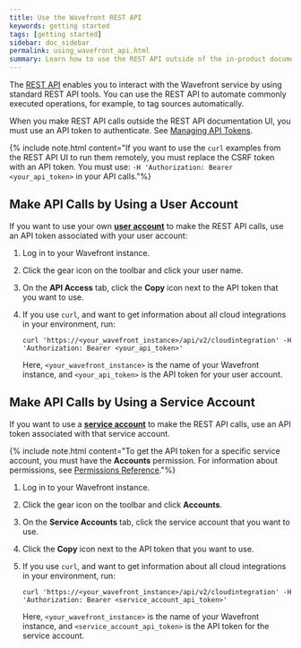 ```yaml
---
title: Use the Wavefront REST API
keywords: getting started
tags: [getting started]
sidebar: doc_sidebar
permalink: using_wavefront_api.html
summary: Learn how to use the REST API outside of the in-product documentation UI.
---
```


The [REST API](wavefront_api.html) enables you to interact with the Wavefront service by using standard REST API tools. You can use the REST API to automate commonly executed operations, for example, to tag sources automatically.

When you make REST API calls outside the REST API documentation UI, you must use an API token to authenticate. See [Managing API Tokens](wavefront_api.html#managing-api-tokens).

{% include note.html content="If you want to use the `curl` examples from the REST API UI to run them remotely, you must replace the CSRF token with an API token. You must use:  `-H 'Authorization: Bearer <your_api_token>` in your API calls."%}

## Make API Calls by Using a User Account

If you want to use your own [**user account**](user-accounts.html) to make the REST API calls, use an API token associated with your user account:

1. Log in to your Wavefront instance.
2. Click the gear icon on the toolbar and click your user name.
3. On the **API Access** tab, click the **Copy** icon next to the API token that you want to use.
4. If you use `curl`, and want to get information about all cloud integrations in your environment, run:

    ```
   curl 'https://<your_wavefront_instance>/api/v2/cloudintegration' -H 'Authorization: Bearer <your_api_token>'
    ```
   
   Here, `<your_wavefront_instance>` is the name of your Wavefront instance, and `<your_api_token>` is the API token for your user account.
  
## Make API Calls by Using a Service Account


If you want to use a [**service account**](service-accounts.html) to make the REST API calls, use an API token associated with that service account.

{% include note.html content="To get the API token for a specific service account, you must have the **Accounts** permission. For information about permissions, see [Permissions Reference](permissions_overview.html)."%}

1. Log in to your Wavefront instance.
2. Click the gear icon on the toolbar and click **Accounts**.
3. On the **Service Accounts** tab, click the service account that you want to use.
4. Click the **Copy** icon next to the API token that you want to use.
5. If you use `curl`, and want to get information about all cloud integrations in your environment, run:
  
   ```
   curl 'https://<your_wavefront_instance>/api/v2/cloudintegration' -H      'Authorization: Bearer <service_account_api_token>'
   ```
   
   Here, `<your_wavefront_instance>` is the name of your Wavefront instance, and `<service_account_api_token>` is the API token for the service account.
